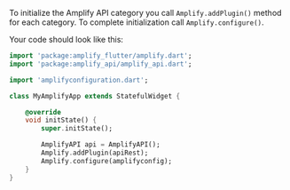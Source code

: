 To initialize the Amplify API category you call `Amplify.addPlugin()` method for each category. To complete initialization call `Amplify.configure()`.

Your code should look like this:

```dart
import 'package:amplify_flutter/amplify.dart';
import 'package:amplify_api/amplify_api.dart';

import 'amplifyconfiguration.dart';

class MyAmplifyApp extends StatefulWidget {

    @override
    void initState() {
        super.initState();

        AmplifyAPI api = AmplifyAPI();
        Amplify.addPlugin(apiRest);
        Amplify.configure(amplifyconfig);
    }
}
```